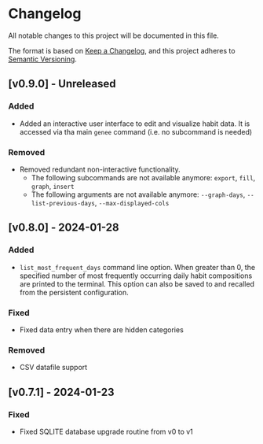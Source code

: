# Changelog
All notable changes to this project will be documented in this file.

The format is based on [Keep a Changelog](https://keepachangelog.com/en/1.1.0/),
and this project adheres to [Semantic Versioning](https://semver.org/spec/v2.0.0.html).

## [v0.9.0] - Unreleased

### Added

- Added an interactive user interface to edit and visualize habit data. It is accessed via tha main `genee` command (i.e. no subcommand is needed)

### Removed

- Removed redundant non-interactive functionality.
  - The following subcommands are not available anymore: `export`, `fill`, `graph`, `insert`
  - The following arguments are not available anymore: `--graph-days`, `--list-previous-days`, `--max-displayed-cols`

## [v0.8.0] - 2024-01-28

### Added

- `list_most_frequent_days` command line option. When greater than 0, the specified number of most frequently occurring daily habit compositions are printed to the terminal. This option can also be saved to and recalled from the persistent configuration.

### Fixed

- Fixed data entry when there are hidden categories

### Removed

- CSV datafile support

## [v0.7.1] - 2024-01-23

### Fixed

- Fixed SQLITE database upgrade routine from v0 to v1
